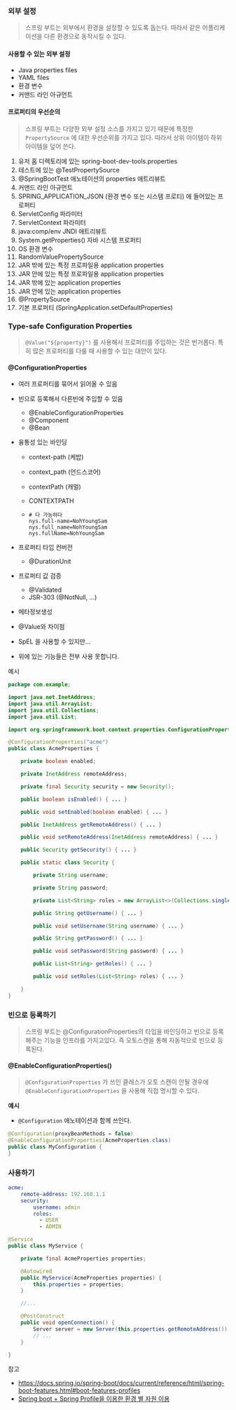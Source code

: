 ### 외부 설정

> 스프링 부트는 외부에서 환경을 설정할 수 있도록 돕는다. 따라서 같은 어플리케이션을 다른 환경으로 동작시킬 수 있다.



#### 사용할 수 있는 외부 설정

* Java properties files
* YAML files
* 환경 변수
* 커맨드 라인 아규먼트



#### 프로퍼티의 우선순의

> 스프링 부트는 다양한 외부 설정 소스를 가지고 있기 때문에 특정한 `PropertySource` 에 대한 우선순위를 가지고 있다. 따라서 상위 아이템이 하위 아이템을 덮어 쓴다.

1. 유저 홈 디렉토리에 있는 spring-boot-dev-tools.properties
2. 테스트에 있는 @TestPropertySource
3. @SpringBootTest 애노테이션의 properties 애트리뷰트
4. 커맨드 라인 아규먼트
5. SPRING_APPLICATION_JSON (환경 변수 또는 시스템 프로티) 에 들어있는 프로퍼티
6. ServletConfig 파라미터
7. ServletContext 파라미터
8. java:comp/env JNDI 애트리뷰트
9. System.getProperties() 자바 시스템 프로퍼티
10. OS 환경 변수
11. RandomValuePropertySource
12. JAR 밖에 있는 특정 프로파일용 application properties
13. JAR 안에 있는 특정 프로파일용 application properties
14. JAR 밖에 있는 application properties
15. JAR 안에 있는 application properties
16. @PropertySource
17. 기본 프로퍼티 (SpringApplication.setDefaultProperties)



### Type-safe Configuration Properties

> `@Value("${property}")` 를 사용해서 프로퍼티를 주입하는 것은 번거롭다.  특히 많은 프로퍼티를 다룰 때 사용할 수 있는 대안이 있다.



#### @ConfigurationProperties

* 여러 프로퍼티를 묶어서 읽어올 수 있음

* 빈으로 등록해서 다른빈에 주입할 수 있음

  * @EnableConfigurationProperties
  * @Component
  * @Bean

* 융통성 있는 바인딩

  - context-path (케밥)

  - context_path (언드스코어)

  - contextPath (캐멀)

  - CONTEXTPATH

  - ```properties
    # 다 가능하다
    nys.full-name=NohYoungSam
    nys.full_name=NohYoungSam
    nys.fullName=NohYoungSam
    ```

* 프로퍼티 타입 컨버전

  * @DurationUnit

* 프로퍼티 값 검증

  * @Validated
  * JSR-303 (@NotNull, ...)

* 메타정보생성

*  @Value와 차이점

  * SpEL 을 사용할 수 있지만...
  * 위에 있는 기능들은 전부 사용 못합니다.

예시

```java
package com.example;

import java.net.InetAddress;
import java.util.ArrayList;
import java.util.Collections;
import java.util.List;

import org.springframework.boot.context.properties.ConfigurationProperties;

@ConfigurationProperties("acme")
public class AcmeProperties {

    private boolean enabled;

    private InetAddress remoteAddress;

    private final Security security = new Security();

    public boolean isEnabled() { ... }

    public void setEnabled(boolean enabled) { ... }

    public InetAddress getRemoteAddress() { ... }

    public void setRemoteAddress(InetAddress remoteAddress) { ... }

    public Security getSecurity() { ... }

    public static class Security {

        private String username;

        private String password;

        private List<String> roles = new ArrayList<>(Collections.singleton("USER"));

        public String getUsername() { ... }

        public void setUsername(String username) { ... }

        public String getPassword() { ... }

        public void setPassword(String password) { ... }

        public List<String> getRoles() { ... }

        public void setRoles(List<String> roles) { ... }

    }
}
```



### 빈으로 등록하기

> 스프링 부트는 @ConfigurationProperties의 타입을 바인딩하고 빈으로 등록해주는 기능을 인프라를 가지고있다. 즉 오토스캔을 통해 자동적으로 빈으로 등록된다.



#### @EnableConfigurationProperties()

> `@ConfigurationProperties` 가 쓰인 클래스가 오토 스캔이 안될 경우에 `@EnableConfigurationProperties`  을 사용해 직접 명시할 수 있다. 

**예시**

* `@Configuration` 애노테이션과 함께 쓰인다.

```java
@Configuration(proxyBeanMethods = false)
@EnableConfigurationProperties(AcmeProperties.class)
public class MyConfiguration {
}
```



### 사용하기

```yaml
acme:
    remote-address: 192.168.1.1
    security:
        username: admin
        roles:
          - USER
          - ADMIN

```

```java
@Service
public class MyService {

    private final AcmeProperties properties;

    @Autowired
    public MyService(AcmeProperties properties) {
        this.properties = properties;
    }

    //...

    @PostConstruct
    public void openConnection() {
        Server server = new Server(this.properties.getRemoteAddress());
        // ...
    }

}
```



참고

* https://docs.spring.io/spring-boot/docs/current/reference/html/spring-boot-features.html#boot-features-profiles
* [Spring boot + Spring Profile을 이용한 환경 별 자원 이용](https://ratseno.tistory.com/67)

